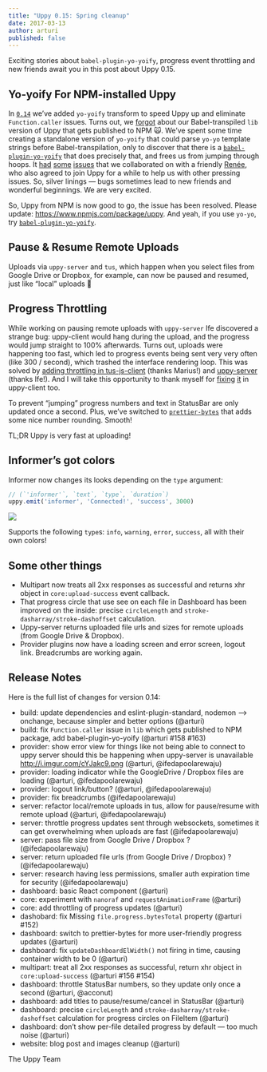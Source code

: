 ```yaml
---
title: "Uppy 0.15: Spring cleanup"
date: 2017-03-13
author: arturi
published: false
---
```


Exciting stories about `babel-plugin-yo-yoify`, progress event throttling and new friends await you in this post about Uppy 0.15.

<!-- more -->

## Yo-yoify For NPM-installed Uppy

In [`0.14`](http://localhost:4000/blog/2017/02/0.14/) we’ve added `yo-yoify` transform to speed Uppy up and eliminate `Function.caller` issues. Turns out, we [forgot](https://github.com/transloadit/uppy/issues/158) about our Babel-transpiled `lib` version of Uppy that gets published to NPM 🙀. We’ve spent some time creating a standalone version of `yo-yoify` that could parse `yo-yo` template strings before Babel-transpilation, only to discover that there is a [`babel-plugin-yo-yoify`](https://www.npmjs.com/package/babel-plugin-yo-yoify) that does precisely that, and frees us from jumping through hoops. It [had](https://github.com/goto-bus-stop/babel-plugin-yo-yoify/issues/9) [some](https://github.com/goto-bus-stop/babel-plugin-yo-yoify/pull/8) [issues](https://github.com/goto-bus-stop/babel-plugin-yo-yoify/issues/11) that we collaborated on with a friendly [Renée](https://github.com/goto-bus-stop), who also agreed to join Uppy for a while to help us with other pressing issues. So, silver linings — bugs sometimes lead to new friends and wonderful beginnings. We are very excited.

So, Uppy from NPM is now good to go, the issue has been resolved. Please update: https://www.npmjs.com/package/uppy. And yeah, if you use `yo-yo`, try [`babel-plugin-yo-yoify`](https://www.npmjs.com/package/babel-plugin-yo-yoify).

## Pause & Resume Remote Uploads

Uploads via `uppy-server` and `tus`, which happen when you select files from Google Drive or Dropbox, for example, can now be paused and resumed, just like “local” uploads 🎉

## Progress Throttling

While working on pausing remote uploads with `uppy-server` Ife discovered a strange bug: uppy-client would hang during the upload, and the progress would jump straight to 100% afterwards. Turns out, uploads were happening too fast, which led to progress events being sent very very often (like 300 / second), which trashed the interface rendering loop. This was solved by [adding throttling in tus-js-client](https://github.com/tus/tus-js-client/commit/9940f27b2361fd7e10ba58b09b60d82422183bbb) (thanks Marius!) and [uppy-server](https://github.com/transloadit/uppy-server/commit/936ad48e92631c45d123664900b9aabcf7a190fa) (thanks Ife!). And I will take this opportunity to thank myself for [fixing](https://github.com/transloadit/uppy/commit/1d5f4404546420442deabc94df84bd3ec0677eec) [it](https://github.com/transloadit/uppy/commit/db32c6f4fd85420532f27f04920dbaf6d126ea9b) in uppy-client too.

To prevent “jumping” progress numbers and text in StatusBar are only updated once a second. Plus, we’ve switched to [`prettier-bytes`](https://www.npmjs.com/package/prettier-bytes) that adds some nice number rounding. Smooth!

TL;DR Uppy is very fast at uploading!

## Informer’s got colors

Informer now changes its looks depending on the `type` argument:

```js
// (`'informer'`, `text`, `type`, `duration`)
uppy.emit('informer', 'Connected!', 'success', 3000)
```

<img src="/images/blog/0.15/informer.png">

Supports the following `type`s: `info`, `warning`, `error`, `success`, all with their own colors!

## Some other things

- Multipart now treats all 2xx responses as successful and returns xhr object in `core:upload-success` event callback.
- That progress circle that use see on each file in Dashboard has been improved on the inside: precise `circleLength` and `stroke-dasharray/stroke-dashoffset` calculation.
- Uppy-server returns uploaded file urls and sizes for remote uploads (from Google Drive & Dropbox).
- Provider plugins now have a loading screen and error screen, logout link. Breadcrumbs are working again.

## Release Notes

Here is the full list of changes for version 0.14:

- build: update dependencies and eslint-plugin-standard, nodemon --> onchange, because simpler and better options (@arturi)
- build: fix `Function.caller` issue in `lib` which gets published to NPM package, add babel-plugin-yo-yoify (@arturi #158 #163)
- provider: show error view for things like not being able to connect to uppy server should this be happening when uppy-server is unavailable http://i.imgur.com/cYJakc9.png (@arturi, @ifedapoolarewaju)
- provider: loading indicator while the GoogleDrive / Dropbox files are loading (@arturi, @ifedapoolarewaju)
- provider: logout link/button? (@arturi, @ifedapoolarewaju)
- provider: fix breadcrumbs (@ifedapoolarewaju)
- server: refactor local/remote uploads in tus, allow for pause/resume with remote upload (@arturi, @ifedapoolarewaju)
- server: throttle progress updates sent through websockets, sometimes it can get overwhelming when uploads are fast (@ifedapoolarewaju)
- server: pass file size from Google Drive / Dropbox ? (@ifedapoolarewaju)
- server: return uploaded file urls (from Google Drive / Dropbox) ? (@ifedapoolarewaju)
- server: research having less permissions, smaller auth expiration time for security (@ifedapoolarewaju)
- dashboard: basic React component (@arturi)
- core: experiment with `nanoraf` and `requestAnimationFrame` (@arturi)
- core: add throttling of progress updates (@arturi)
- dashobard: fix Missing `file.progress.bytesTotal` property  (@arturi #152)
- dashboard: switch to prettier-bytes for more user-friendly progress updates (@arturi)
- dashboard: fix `updateDashboardElWidth()` not firing in time, causing container width to be 0 (@arturi)
- multipart: treat all 2xx responses as successful, return xhr object in `core:upload-success` (@arturi #156 #154)
- dashboard: throttle StatusBar numbers, so they update only once a second (@arturi, @acconut)
- dashboard: add titles to pause/resume/cancel in StatusBar (@arturi)
- dashboard: precise `circleLength` and `stroke-dasharray/stroke-dashoffset` calculation for progress circles on FileItem (@arturi)
- dashboard: don’t show per-file detailed progress by default — too much noise (@arturi)
- website: blog post and images cleanup (@arturi)

The Uppy Team
